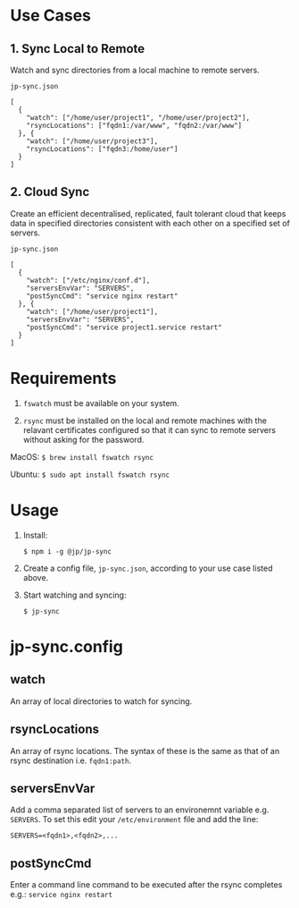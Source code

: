 # Use Cases

## 1. Sync Local to Remote

Watch and sync directories from a local machine to remote servers.

```jp-sync.json```
```
[
  {
    "watch": ["/home/user/project1", "/home/user/project2"],
    "rsyncLocations": ["fqdn1:/var/www", "fqdn2:/var/www"]
  }, {
    "watch": ["/home/user/project3"],
    "rsyncLocations": ["fqdn3:/home/user"]
  }
]
```

## 2. Cloud Sync

Create an efficient decentralised, replicated, fault tolerant cloud that keeps data in specified directories consistent with each other on a specified set of servers.

```jp-sync.json```
```
[
  {
    "watch": ["/etc/nginx/conf.d"],
    "serversEnvVar": "SERVERS",
    "postSyncCmd": "service nginx restart"
  }, {
    "watch": ["/home/user/project1"],
    "serversEnvVar": "SERVERS",
    "postSyncCmd": "service project1.service restart"
  }
]
```

# Requirements

1. ```fswatch``` must be available on your system.  

1. ```rsync``` must be installed on the local and remote machines with the relavant certificates configured so that it can sync to remote servers without asking for the password.

MacOS: ```$ brew install fswatch rsync```

Ubuntu: ```$ sudo apt install fswatch rsync```

# Usage

1. Install:

    ```
    $ npm i -g @jp/jp-sync
    ```

2. Create a config file, ```jp-sync.json```, according to your use case listed above.

3. Start watching and syncing:

    ```
    $ jp-sync
    ```

# jp-sync.config

## watch

An array of local directories to watch for syncing.

## rsyncLocations

An array of rsync locations. The syntax of these is the same as that of an rsync destination i.e. ```fqdn1:path```.

## serversEnvVar

Add a comma separated list of servers to an environemnt variable e.g. ```SERVERS```. To set this edit your ```/etc/environment``` file and add the line:

```
SERVERS=<fqdn1>,<fqdn2>,...
```

## postSyncCmd

Enter a command line command to be executed after the rsync completes e.g.: ```service nginx restart```